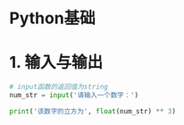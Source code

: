 # Python基础

# 1. 输入与输出

```python
# input函数的返回值为string
num_str = input('请输入一个数字：')

print('该数字的立方为', float(num_str) ** 3)
```